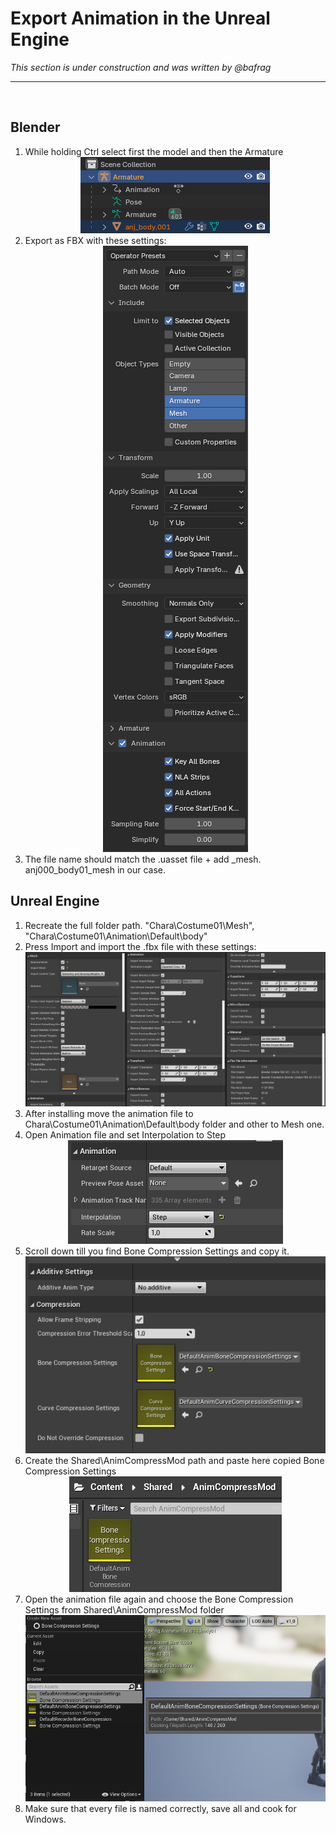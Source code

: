 # Export Animation in the Unreal Engine
*This section is under construction and was written by @bafrag*
<hr>
<br>

## Blender
1. While holding Ctrl select first the model and then the Armature <div align="center"><img src="images/Ctrl-Select.png"></div><div align="center">
2. Export as FBX with these settings: <div align="center"><img src="images/Export-Settings.png"></div><div align="center">
3. The file name should match the .uasset file + add _mesh. anj000_body01_mesh in our case.

## Unreal Engine
1. Recreate the full folder path. "Chara\Costume01\Mesh", "Chara\Costume01\Animation\Default\body"
2. Press Import and import the .fbx file with these settings: <div align="center"><img src="images/UE4-Import-Settings.png"></div><div align="center">
3. After installing move the animation file to Chara\Costume01\Animation\Default\body folder and other to Mesh one.
4. Open Animation file and set Interpolation to Step <div align="center"><img src="images/Interpolation-Step.png"></div><div align="center">
5. Scroll down till you find Bone Compression Settings and copy it. <div align="center"><img src="images/Bone-Compression.png"></div><div align="center">
6. Create the Shared\AnimCompressMod path and paste here copied Bone Compression Settings <div align="center"><img src="images/AnimCompressMod.png"></div><div align="center">
7. Open the animation file again and choose the Bone Compression Settings from Shared\AnimCompressMod folder <div align="center"><img src="images/BoneCompressShared.png"></div><div align="center">
8. Make sure that every file is named correctly, save all and cook for Windows.

